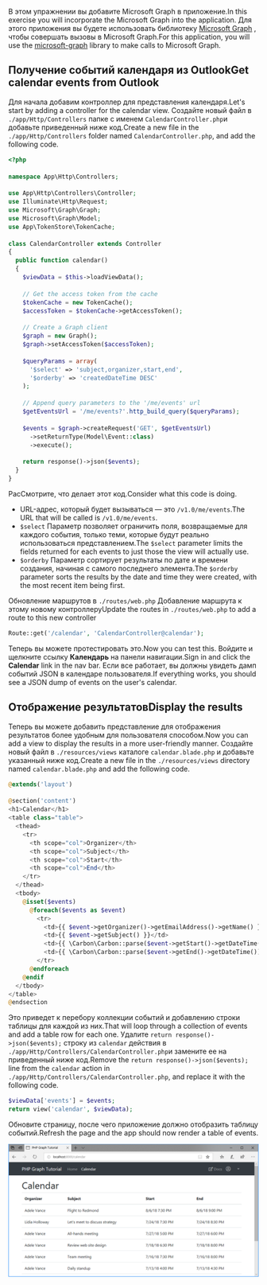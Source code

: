 <!-- markdownlint-disable MD002 MD041 -->

<span data-ttu-id="b6fac-101">В этом упражнении вы добавите Microsoft Graph в приложение.</span><span class="sxs-lookup"><span data-stu-id="b6fac-101">In this exercise you will incorporate the Microsoft Graph into the application.</span></span> <span data-ttu-id="b6fac-102">Для этого приложения вы будете использовать библиотеку [Microsoft Graph](https://github.com/microsoftgraph/msgraph-sdk-php) , чтобы совершать вызовы в Microsoft Graph.</span><span class="sxs-lookup"><span data-stu-id="b6fac-102">For this application, you will use the [microsoft-graph](https://github.com/microsoftgraph/msgraph-sdk-php) library to make calls to Microsoft Graph.</span></span>

## <a name="get-calendar-events-from-outlook"></a><span data-ttu-id="b6fac-103">Получение событий календаря из Outlook</span><span class="sxs-lookup"><span data-stu-id="b6fac-103">Get calendar events from Outlook</span></span>

<span data-ttu-id="b6fac-104">Для начала добавим контроллер для представления календаря.</span><span class="sxs-lookup"><span data-stu-id="b6fac-104">Let's start by adding a controller for the calendar view.</span></span> <span data-ttu-id="b6fac-105">Создайте новый файл в `./app/Http/Controllers` папке с именем `CalendarController.php`и добавьте приведенный ниже код.</span><span class="sxs-lookup"><span data-stu-id="b6fac-105">Create a new file in the `./app/Http/Controllers` folder named `CalendarController.php`, and add the following code.</span></span>

```php
<?php

namespace App\Http\Controllers;

use App\Http\Controllers\Controller;
use Illuminate\Http\Request;
use Microsoft\Graph\Graph;
use Microsoft\Graph\Model;
use App\TokenStore\TokenCache;

class CalendarController extends Controller
{
  public function calendar()
  {
    $viewData = $this->loadViewData();

    // Get the access token from the cache
    $tokenCache = new TokenCache();
    $accessToken = $tokenCache->getAccessToken();

    // Create a Graph client
    $graph = new Graph();
    $graph->setAccessToken($accessToken);

    $queryParams = array(
      '$select' => 'subject,organizer,start,end',
      '$orderby' => 'createdDateTime DESC'
    );

    // Append query parameters to the '/me/events' url
    $getEventsUrl = '/me/events?'.http_build_query($queryParams);

    $events = $graph->createRequest('GET', $getEventsUrl)
      ->setReturnType(Model\Event::class)
      ->execute();

    return response()->json($events);
  }
}
```

<span data-ttu-id="b6fac-106">РасСмотрите, что делает этот код.</span><span class="sxs-lookup"><span data-stu-id="b6fac-106">Consider what this code is doing.</span></span>

- <span data-ttu-id="b6fac-107">URL-адрес, который будет вызываться — это `/v1.0/me/events`.</span><span class="sxs-lookup"><span data-stu-id="b6fac-107">The URL that will be called is `/v1.0/me/events`.</span></span>
- <span data-ttu-id="b6fac-108">`$select` Параметр позволяет ограничить поля, возвращаемые для каждого события, только теми, которые будут реально использоваться представлением.</span><span class="sxs-lookup"><span data-stu-id="b6fac-108">The `$select` parameter limits the fields returned for each events to just those the view will actually use.</span></span>
- <span data-ttu-id="b6fac-109">`$orderby` Параметр сортирует результаты по дате и времени создания, начиная с самого последнего элемента.</span><span class="sxs-lookup"><span data-stu-id="b6fac-109">The `$orderby` parameter sorts the results by the date and time they were created, with the most recent item being first.</span></span>

<span data-ttu-id="b6fac-110">Обновление маршрутов в `./routes/web.php` Добавление маршрута к этому новому контроллеру</span><span class="sxs-lookup"><span data-stu-id="b6fac-110">Update the routes in `./routes/web.php` to add a route to this new controller</span></span>

```php
Route::get('/calendar', 'CalendarController@calendar');
```

<span data-ttu-id="b6fac-111">Теперь вы можете протестировать это.</span><span class="sxs-lookup"><span data-stu-id="b6fac-111">Now you can test this.</span></span> <span data-ttu-id="b6fac-112">Войдите и щелкните ссылку **Календарь** на панели навигации.</span><span class="sxs-lookup"><span data-stu-id="b6fac-112">Sign in and click the **Calendar** link in the nav bar.</span></span> <span data-ttu-id="b6fac-113">Если все работает, вы должны увидеть дамп событий JSON в календаре пользователя.</span><span class="sxs-lookup"><span data-stu-id="b6fac-113">If everything works, you should see a JSON dump of events on the user's calendar.</span></span>

## <a name="display-the-results"></a><span data-ttu-id="b6fac-114">Отображение результатов</span><span class="sxs-lookup"><span data-stu-id="b6fac-114">Display the results</span></span>

<span data-ttu-id="b6fac-115">Теперь вы можете добавить представление для отображения результатов более удобным для пользователя способом.</span><span class="sxs-lookup"><span data-stu-id="b6fac-115">Now you can add a view to display the results in a more user-friendly manner.</span></span> <span data-ttu-id="b6fac-116">Создайте новый файл в `./resources/views` каталоге `calendar.blade.php` и добавьте указанный ниже код.</span><span class="sxs-lookup"><span data-stu-id="b6fac-116">Create a new file in the `./resources/views` directory named `calendar.blade.php` and add the following code.</span></span>

```php
@extends('layout')

@section('content')
<h1>Calendar</h1>
<table class="table">
  <thead>
    <tr>
      <th scope="col">Organizer</th>
      <th scope="col">Subject</th>
      <th scope="col">Start</th>
      <th scope="col">End</th>
    </tr>
  </thead>
  <tbody>
    @isset($events)
      @foreach($events as $event)
        <tr>
          <td>{{ $event->getOrganizer()->getEmailAddress()->getName() }}</td>
          <td>{{ $event->getSubject() }}</td>
          <td>{{ \Carbon\Carbon::parse($event->getStart()->getDateTime())->format('n/j/y g:i A') }}</td>
          <td>{{ \Carbon\Carbon::parse($event->getEnd()->getDateTime())->format('n/j/y g:i A') }}</td>
        </tr>
      @endforeach
    @endif
  </tbody>
</table>
@endsection
```

<span data-ttu-id="b6fac-117">Это приведет к перебору коллекции событий и добавлению строки таблицы для каждой из них.</span><span class="sxs-lookup"><span data-stu-id="b6fac-117">That will loop through a collection of events and add a table row for each one.</span></span> <span data-ttu-id="b6fac-118">Удалите `return response()->json($events);` строку из `calendar` действия в `./app/Http/Controllers/CalendarController.php`и замените ее на приведенный ниже код.</span><span class="sxs-lookup"><span data-stu-id="b6fac-118">Remove the `return response()->json($events);` line from the `calendar` action in `./app/Http/Controllers/CalendarController.php`, and replace it with the following code.</span></span>

```php
$viewData['events'] = $events;
return view('calendar', $viewData);
```

<span data-ttu-id="b6fac-119">Обновите страницу, после чего приложение должно отобразить таблицу событий.</span><span class="sxs-lookup"><span data-stu-id="b6fac-119">Refresh the page and the app should now render a table of events.</span></span>

![Снимок экрана С таблицей событий](./images/add-msgraph-01.png)